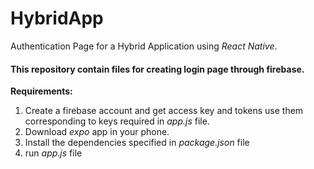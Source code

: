 # HybridApp
Authentication Page for a Hybrid Application using *React Native*.

#### This repository contain files for creating login page through firebase.
**Requirements:** 
1. Create a firebase account and get access key and tokens use them corresponding to keys required in *app.js* file.
2. Download *expo* app in your phone.
3. Install the dependencies specified in *package.json* file
4. run *app.js* file

